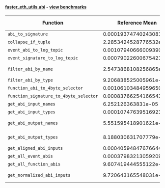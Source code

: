 #### [faster_eth_utils.abi](https://github.com/BobTheBuidler/faster-eth-utils/blob/results/faster_eth_utils/abi.py) - [view benchmarks](https://github.com/BobTheBuidler/faster-eth-utils/blob/results/benchmarks/test_abi_benchmarks.py)

| Function | Reference Mean | Faster Mean | % Change | Speedup (%) | x Faster | Faster |
|----------|---------------|-------------|----------|-------------|----------|--------|
| `abi_to_signature` | 0.00019374740243081876 | 0.0001034394659784911 | 46.61% | 87.31% | 1.87x | ✅ |
| `collapse_if_tuple` | 2.2853424528776532e-05 | 8.90031410528679e-06 | 61.05% | 156.77% | 2.57x | ✅ |
| `event_abi_to_log_topic` | 0.0010794066600939003 | 0.0007503765669352538 | 30.48% | 43.85% | 1.44x | ✅ |
| `event_signature_to_log_topic` | 0.0007902260067542148 | 0.0006027902076285 | 23.72% | 31.09% | 1.31x | ✅ |
| `filter_abi_by_name` | 2.5473868108256865e-05 | 2.1637594398531883e-05 | 15.06% | 17.73% | 1.18x | ✅ |
| `filter_abi_by_type` | 9.206838525005961e-05 | 9.91227872364438e-05 | -7.66% | -7.12% | 0.93x | ❌ |
| `function_abi_to_4byte_selector` | 0.0010610348495965058 | 0.0007401391250010753 | 30.24% | 43.36% | 1.43x | ✅ |
| `function_signature_to_4byte_selector` | 0.000837662541665433 | 0.0006035340293932122 | 27.95% | 38.79% | 1.39x | ✅ |
| `get_abi_input_names` | 6.252126363831e-05 | 2.156445836992112e-05 | 65.51% | 189.93% | 2.90x | ✅ |
| `get_abi_input_types` | 0.00010747639516923544 | 3.249337951322179e-05 | 69.77% | 230.76% | 3.31x | ✅ |
| `get_abi_output_names` | 5.551595418901621e-05 | 1.8842370461684197e-05 | 66.06% | 194.63% | 2.95x | ✅ |
| `get_abi_output_types` | 8.188030631707779e-05 | 2.4122165818571778e-05 | 70.54% | 239.44% | 3.39x | ✅ |
| `get_aligned_abi_inputs` | 0.00040594847676644343 | 0.0002334605901815131 | 42.49% | 73.88% | 1.74x | ✅ |
| `get_all_event_abis` | 0.0003798321305920908 | 0.0004078330403996594 | -7.37% | -6.87% | 0.93x | ❌ |
| `get_all_function_abis` | 9.607419444555122e-05 | 9.93914619401028e-05 | -3.45% | -3.34% | 0.97x | ❌ |
| `get_normalized_abi_inputs` | 9.720643165548031e-05 | 2.4627981029850383e-05 | 74.66% | 294.70% | 3.95x | ✅ |
